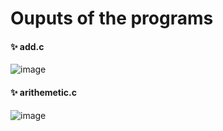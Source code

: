 # Ouputs of the programs

#### ✨ add.c
![image](https://github.com/jagritixjha/C-language/assets/152506173/c902a428-5a55-499d-adea-2dca62322114)

#### ✨ arithemetic.c
![image](https://github.com/jagritixjha/C-language/assets/152506173/5412df40-b813-4a5c-8569-f6b7dd175055)
